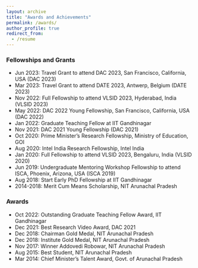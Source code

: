 ```yaml
---
layout: archive
title: "Awards and Achievements"
permalink: /awards/
author_profile: true
redirect_from:
  - /resume
---
```


### Fellowships and Grants
- Jun 2023: Travel Grant to attend DAC 2023, San Francisco, California, USA (DAC 2023)
- Mar 2023: Travel Grant to attend DATE 2023, Antwerp, Belgium (DATE 2023)
- Nov 2022: Full Fellowship to attend VLSID 2023, Hyderabad, India (VLSID 2023)
- May 2022: DAC 2022 Young Fellowship, San Francisco, California, USA (DAC 2022)
- Jan 2022: Graduate Teaching Fellow at IIT Gandhinagar
- Nov 2021: DAC 2021 Young Fellowship (DAC 2021)
- Oct 2020: Prime Minister’s Research Fellowship, Ministry of Education, GOI
- Aug 2020: Intel India Research Fellowship, Intel India
- Jan 2020: Full Fellowship to attend VLSID 2023, Bengaluru, India (VLSID 2020)
- Jun 2019: Undergraduate Mentoring Workshop Fellowship to attend ISCA, Phoenix, Arizona, USA (ISCA 2019)
- Aug 2018: Start Early PhD Fellowship at IIT Gandhinagar
- 2014-2018: Merit Cum Means Scholarship, NIT Arunachal Pradesh

### Awards
- Oct 2022: Outstanding Graduate Teaching Fellow Award, IIT Gandhinagar
- Dec 2021: Best Research Video Award, DAC 2021
- Dec 2018: Chairman Gold Medal, NIT Arunachal Pradesh
- Dec 2018: Institute Gold Medal, NIT Arunachal Pradesh
- Nov 2017: Winner Addovedi Robowar, NIT Arunachal Pradesh
- Aug 2015: Best Student, NIT Arunachal Pradesh
- Mar 2014: Chief Minister’s Talent Award, Govt. of Arunachal Pradesh

